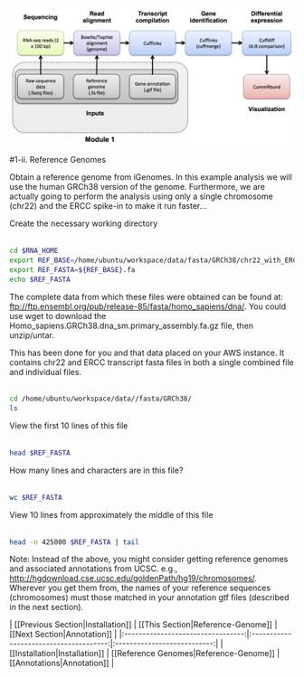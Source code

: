 ![RNA-seq Flowchart - Module 2](Images/RNA-seq_Flowchart2.png)

#1-ii. Reference Genomes

Obtain a reference genome from iGenomes. In this example analysis we will use the human GRCh38 version of the genome. Furthermore, we are actually going to perform the analysis using only a single chromosome (chr22) and the ERCC spike-in to make it run faster...

Create the necessary working directory

```bash

cd $RNA_HOME
export REF_BASE=/home/ubuntu/workspace/data/fasta/GRCh38/chr22_with_ERCC92
export REF_FASTA=${REF_BASE}.fa
echo $REF_FASTA

```

The complete data from which these files were obtained can be found at: ftp://ftp.ensembl.org/pub/release-85/fasta/homo_sapiens/dna/. You could use wget to download the Homo_sapiens.GRCh38.dna_sm.primary_assembly.fa.gz file, then unzip/untar.

This has been done for you and that data placed on your AWS instance. It contains chr22 and ERCC transcript fasta files in both a single combined file and individual files.

```bash

cd /home/ubuntu/workspace/data//fasta/GRCh38/
ls 

```

View the first 10 lines of this file

```bash

head $REF_FASTA

```

How many lines and characters are in this file?

```bash

wc $REF_FASTA

```

View 10 lines from approximately the middle of this file

```bash

head -n 425000 $REF_FASTA | tail

```

Note: Instead of the above, you might consider getting reference genomes and associated annotations from UCSC. e.g., http://hgdownload.cse.ucsc.edu/goldenPath/hg19/chromosomes/.
Wherever you get them from, the names of your reference sequences (chromosomes) must those matched in your annotation gtf files (described in the next section).

| [[Previous Section|Installation]] | [[This Section|Reference-Genome]]      | [[Next Section|Annotation]] |
|:---------------------------------:|:--------------------------------------:|:---------------------------:|
| [[Installation|Installation]]     | [[Reference Genomes|Reference-Genome]] | [[Annotations|Annotation]]   |
